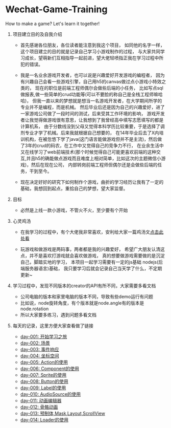 # Wechat-Game-Training
How to make a game? Let's learn it together!

1. 项目建立目的及自我介绍

    * 首先感谢各位朋友，各位读者能注意到我这个项目，
        如同他的名字一样，这个项目建立的目的就是记录自己学习小游戏制作的过程，
        与大家共同学习成长，望萌新们互相指导一起前进，望大佬轻喷指正我在学习过程中所犯的错误。
       
    * 我是一名业余游戏开发者，也可以说是兴趣爱好开发游戏的编程者，
        因为有兴趣自己会看一些游戏引擎，自己用h5的canvas做过点小游戏小特效之类的，
        现在的职位是前端工程师偶尔会做些后端的小任务，
        比如写点sql做报表,做一些简单的crud功能等(可以不要脸的称自己是全栈工程师嘛哈哈)，
        但我一直以来的梦想就是想当一名游戏开发者，在大学期间所学的专业并不是编程，而是机械。
        然后毕业后还是因为自己的兴趣爱好，进了一家游戏公司做了一段时间的测试，后来受其工作环境的影响，
        游戏开发者让我觉得做游戏很有意思，让我想到了我曾经高中填写志愿填写的都是计算机系，
        由于分数线没到父母又觉得本科学历比较重要，于是选择了调剂专业才学了机械。后来我就根据自己想要的，
        在14年毕业后去了X内培训机构，在被忽悠下学了java(这门语言能做游戏但并不是主流)，然后做了3年的crud的码农，在工作中又觉得自己的竞争力不行，
        在业余生活中又在线学习了web前端技术(那个时候觉得自己可能更喜欢前端的这种交互,并且h5的确能做点游戏而且难度上相对简单，比如这次的主题微信小游戏)，然后在现在公司，
        内部转岗前端工程师但偶尔还是会做些后端的任务，干到至今。
    * 现在决定好好的研究下如何制作个游戏，曲折的学习经历让我有了一定的基础，我想回到起点，重拾自己的梦想，望大家监督。
    
2. 目标

    * 必然是上线一款小游戏，不管火不火，至少要有个开始

3. 心灵鸡汤

    * 在我学习的过程中，有个大佬我非常喜欢，安利给大家一篇鸡汤文[点击此处看](https://www.zhangxinxu.com/life/2019/03/study/)
    
    * 玩游戏和做游戏是两码事，两者都是我的兴趣爱好，
        希望广大朋友认清这点，并不是喜欢打游戏就会喜欢做游戏，
        真的想要做游戏需要做的是沉淀自己，脚踏实地的学习，
        本项目一起学习需要有一定的js基础 nodejs(后端服务器语言)基础，
        我只要学习后就会记录自己当天学了什么，不定期更新~
 
4. 学习过程中，发现不同版本的creator的API有所不同，大家需要多看文档
    * 公司电脑的版本和家里电脑的版本不同，导致有些demo运行有问题
    * 比如说，node旋转角度，有个版本就是node.angle有的版本是node.rotation
    * 所以大家要多练习，遇到问题多看文档 
    
5. 每天的记录，这里方便大家查看做了链接
    * [day-001: 开始学习之旅](./day-001-开始学习之旅/00-开始学习之旅.md)    
    * [day-002: 场景](./day-002-场景/00-cc.Node场景.md)    
    * [day-003: 事件响应](./day-003-事件/00-cc.Node事件响应.md)    
    * [day-004: 坐标空间](./day-004-坐标空间/00-cc.Node坐标空间.md)    
    * [day-005: Action的使用](./day-005-Action/00-Action使用.md)    
    * [day-006: Component的使用](./day-006-Component/00-cc.Component使用.md)    
    * [day-007: Sprite的使用](./day-007-Sprite/00-cc.Sprite使用.md)    
    * [day-008: Button的使用](./day-008-Button/00-cc.Button使用.md)    
    * [day-009: Label的使用](./day-009-Label/00-cc.Label组件使用.md)    
    * [day-010: AudioSource的使用](./day-010-AudioSource/00-AudioSource组件使用.md)    
    * [day-011: 动画编辑器](./day-011-动画编辑器/00-动画编辑器.md)    
    * [day-012: 骨骼动画](./day-012-骨骼动画/00-骨骼动画组件使用.md)    
    * [day-013: 预制体,Mask,Layout,ScrollView](./day-013-预制体,Mask,Layout,ScrollView/00-本章目录.md)    
    * [day-014: Loader的使用](./day-014-Loader/00-cc.Loader使用.md)    
    
    
    
